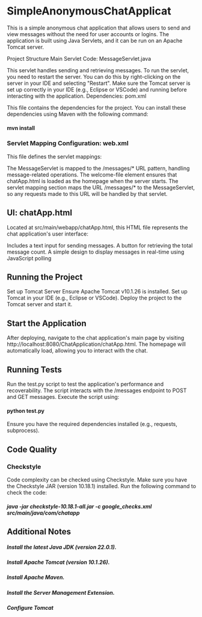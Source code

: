 # SimpleAnonymousChatApplicat


This is a simple anonymous chat application that allows users to send and view messages without the need for user accounts or logins. The application is built using Java Servlets, and it can be run on an Apache Tomcat server.

Project Structure
Main Servlet Code: MessageServlet.java

This servlet handles sending and retrieving messages.
To run the servlet, you need to restart the server. You can do this by right-clicking on the server in your IDE and selecting "Restart". Make sure the Tomcat server is set up correctly in your IDE (e.g., Eclipse or VSCode) and running before interacting with the application.
Dependencies: pom.xml

This file contains the dependencies for the project. You can install these dependencies using Maven with the following command:
#### mvn install

### Servlet Mapping Configuration: web.xml

This file defines the servlet mappings:

The MessageServlet is mapped to the /messages/* URL pattern, handling message-related operations.
The welcome-file element ensures that chatApp.html is loaded as the homepage when the server starts.
The servlet mapping section maps the URL /messages/* to the MessageServlet, so any requests made to this URL will be handled by that servlet.


## UI: chatApp.html
Located at src/main/webapp/chatApp.html, this HTML file represents the chat application's user interface:

Includes a text input for sending messages.
A button for retrieving the total message count.
A simple design to display messages in real-time using JavaScript polling

## Running the Project
Set up Tomcat Server
Ensure Apache Tomcat v10.1.26 is installed.
Set up Tomcat in your IDE (e.g., Eclipse or VSCode).
Deploy the project to the Tomcat server and start it.

## Start the Application
After deploying, navigate to the chat application's main page by visiting http://localhost:8080/ChatApplication/chatApp.html.
The homepage will automatically load, allowing you to interact with the chat.

## Running Tests
Run the test.py script to test the application's performance and recoverability. The script interacts with the /messages endpoint to POST and GET messages. Execute the script using:
#### python test.py
Ensure you have the required dependencies installed (e.g., requests, subprocess).

## Code Quality
### Checkstyle
Code complexity can be checked using Checkstyle. Make sure you have the Checkstyle JAR (version 10.18.1) installed. Run the following command to check the code:
##### java -jar checkstyle-10.18.1-all.jar -c google_checks.xml src/main/java/com/chatapp


## Additional Notes
##### Install the latest Java JDK (version 22.0.1).
##### Install Apache Tomcat (version 10.1.26).
##### Install Apache Maven.
##### Install the Server Management Extension.
##### Configure Tomcat